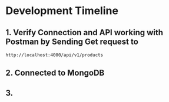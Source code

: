 # Development Timeline

## 1. Verify Connection and API working with Postman by Sending Get request to
 `http://localhost:4000/api/v1/products`

## 2. Connected to MongoDB

## 3.
